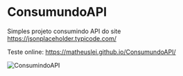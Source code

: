 # ConsumundoAPI
Simples projeto consumindo API do site https://jsonplaceholder.typicode.com/

Teste online: https://matheuslei.github.io/ConsumundoAPI/

![ConsumindoAPI](https://user-images.githubusercontent.com/65515537/172679453-6dd41411-573e-4977-9546-e996fd619262.gif)
